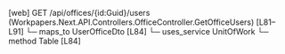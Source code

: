 [web] GET /api/offices/{id:Guid}/users  (Workpapers.Next.API.Controllers.OfficeController.GetOfficeUsers)  [L81–L91]
  └─ maps_to UserOfficeDto [L84]
  └─ uses_service UnitOfWork
    └─ method Table [L84]

